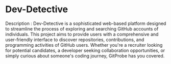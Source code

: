# Dev-Detective
Description : Dev-Detective is a sophisticated web-based platform designed to streamline the process of exploring and searching GitHub accounts of individuals. This project aims to provide users with a comprehensive and user-friendly interface to discover repositories, contributions, and programming activities of GitHub users. Whether you're a recruiter looking for potential candidates, a developer seeking collaboration opportunities, or simply curious about someone's coding journey, GitProbe has you covered.
